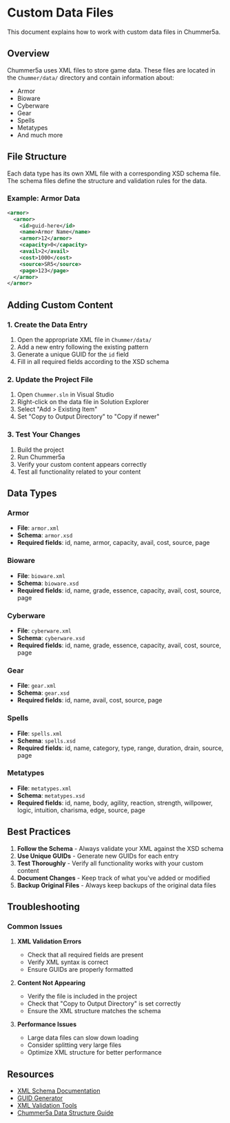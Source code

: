 # Custom Data Files

This document explains how to work with custom data files in Chummer5a.

## Overview

Chummer5a uses XML files to store game data. These files are located in the `Chummer/data/` directory and contain information about:

- Armor
- Bioware
- Cyberware
- Gear
- Spells
- Metatypes
- And much more

## File Structure

Each data type has its own XML file with a corresponding XSD schema file. The schema files define the structure and validation rules for the data.

### Example: Armor Data

```xml
<armor>
  <armor>
    <id>guid-here</id>
    <name>Armor Name</name>
    <armor>12</armor>
    <capacity>0</capacity>
    <avail>2</avail>
    <cost>1000</cost>
    <source>SR5</source>
    <page>123</page>
  </armor>
</armor>
```

## Adding Custom Content

### 1. Create the Data Entry

1. Open the appropriate XML file in `Chummer/data/`
2. Add a new entry following the existing pattern
3. Generate a unique GUID for the `id` field
4. Fill in all required fields according to the XSD schema

### 2. Update the Project File

1. Open `Chummer.sln` in Visual Studio
2. Right-click on the data file in Solution Explorer
3. Select "Add > Existing Item"
4. Set "Copy to Output Directory" to "Copy if newer"

### 3. Test Your Changes

1. Build the project
2. Run Chummer5a
3. Verify your custom content appears correctly
4. Test all functionality related to your content

## Data Types

### Armor
- **File**: `armor.xml`
- **Schema**: `armor.xsd`
- **Required fields**: id, name, armor, capacity, avail, cost, source, page

### Bioware
- **File**: `bioware.xml`
- **Schema**: `bioware.xsd`
- **Required fields**: id, name, grade, essence, capacity, avail, cost, source, page

### Cyberware
- **File**: `cyberware.xml`
- **Schema**: `cyberware.xsd`
- **Required fields**: id, name, grade, essence, capacity, avail, cost, source, page

### Gear
- **File**: `gear.xml`
- **Schema**: `gear.xsd`
- **Required fields**: id, name, avail, cost, source, page

### Spells
- **File**: `spells.xml`
- **Schema**: `spells.xsd`
- **Required fields**: id, name, category, type, range, duration, drain, source, page

### Metatypes
- **File**: `metatypes.xml`
- **Schema**: `metatypes.xsd`
- **Required fields**: id, name, body, agility, reaction, strength, willpower, logic, intuition, charisma, edge, source, page

## Best Practices

1. **Follow the Schema** - Always validate your XML against the XSD schema
2. **Use Unique GUIDs** - Generate new GUIDs for each entry
3. **Test Thoroughly** - Verify all functionality works with your custom content
4. **Document Changes** - Keep track of what you've added or modified
5. **Backup Original Files** - Always keep backups of the original data files

## Troubleshooting

### Common Issues

1. **XML Validation Errors**
   - Check that all required fields are present
   - Verify XML syntax is correct
   - Ensure GUIDs are properly formatted

2. **Content Not Appearing**
   - Verify the file is included in the project
   - Check that "Copy to Output Directory" is set correctly
   - Ensure the XML structure matches the schema

3. **Performance Issues**
   - Large data files can slow down loading
   - Consider splitting very large files
   - Optimize XML structure for better performance

## Resources

- [XML Schema Documentation](https://www.w3.org/XML/Schema)
- [GUID Generator](https://guidgenerator.com/)
- [XML Validation Tools](https://www.xmlvalidation.com/)
- [Chummer5a Data Structure Guide](../wiki/README.md)
